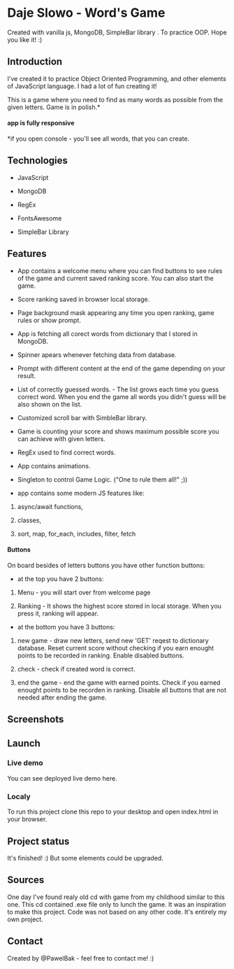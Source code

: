 # Daje Slowo - Word's Game

Created with vanilla js, MongoDB, SimpleBar library . To practice OOP. Hope you like it! :)

## Introduction

I've created it to practice Object Oriented Programming, and other elements of JavaScript language. I had a lot of fun creating it!

This is a game where you need to find as many words as possible from the given letters. Game is in polish.*


#### app is fully responsive

\*if you open console - you'll see all words, that you can create. 


## Technologies

* JavaScript

* MongoDB

* RegEx

* FontsAwesome

* SimpleBar Library


## Features

* App contains a welcome menu where you can find buttons to see rules of the game and current saved ranking score. You can also start the game. 

* Score ranking saved in browser local storage.

* Page background mask appearing any time you open ranking, game rules or show prompt.

* App is fetching all corect words from dictionary that I stored in MongoDB.

* Spinner apears whenever fetching data from database.

* Prompt with different content at the end of the game depending on your result. 

* List of correctly guessed words. - The list grows each time you guess correct word. When you end the game all words you didn't guess will be also shown on the list.

* Customized scroll bar with SimbleBar library.

* Game is counting your score and shows maximum possible score you can achieve with given letters.


* RegEx used to find correct words.

* App contains animations.

* Singleton to control Game Logic. ("One to rule them all!" ;))


* app contains some modern JS features like: 

1) async/await functions,

2) classes,

3) sort, map, for_each, includes, filter, fetch

 

#### Buttons

On board besides of letters buttons you have other function buttons:

* at the top you have 2 buttons:

1) Menu - you will start over from welcome page

2) Ranking - It shows the highest score stored in local storage. When you press it, ranking will appear.

* at the bottom you have 3 buttons:

1) new game - draw new letters, send new 'GET' reqest to dictionary database. Reset current score without checking if you earn enought points to be recorded in ranking. Enable disabled buttons.

2) check - check if created word is correct.

3) end the game - end the game with earned points. Check if you earned enought points to be recorden in ranking. Disable all buttons that are not needed after ending the game.


## Screenshots

 

## Launch

 

### Live demo

You can see deployed live demo here.

 

### Localy

To run this project clone this repo to your desktop and open index.html in your browser.

 

 

## Project status

It's finished! :) But some elements could be upgraded.

## Sources

One day I've found realy old cd with game from my childhood similar to this one. This cd contained .exe file only to lunch the game. It was an inspiration to make this project. Code was not based on any other code. It's entirely my own project.

 

## Contact

Created by @PawelBak - feel free to contact me! :)